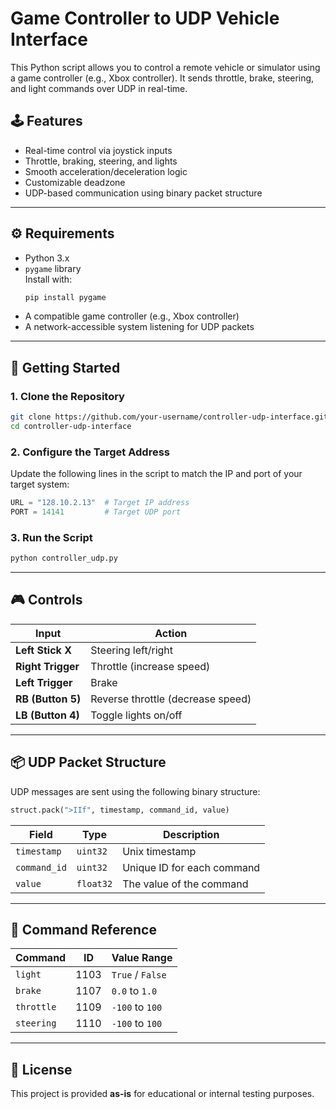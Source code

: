 # Game Controller to UDP Vehicle Interface

This Python script allows you to control a remote vehicle or simulator using a game controller (e.g., Xbox controller). It sends throttle, brake, steering, and light commands over UDP in real-time.

## 🕹 Features

- Real-time control via joystick inputs
- Throttle, braking, steering, and lights
- Smooth acceleration/deceleration logic
- Customizable deadzone
- UDP-based communication using binary packet structure

---

## ⚙️ Requirements

- Python 3.x
- `pygame` library  
  Install with:  
  ```bash
  pip install pygame
  ```
- A compatible game controller (e.g., Xbox controller)
- A network-accessible system listening for UDP packets

---

## 🚀 Getting Started

### 1. Clone the Repository

```bash
git clone https://github.com/your-username/controller-udp-interface.git
cd controller-udp-interface
```

### 2. Configure the Target Address

Update the following lines in the script to match the IP and port of your target system:

```python
URL = "128.10.2.13"  # Target IP address
PORT = 14141         # Target UDP port
```

### 3. Run the Script

```bash
python controller_udp.py
```

---

## 🎮 Controls

| Input             | Action                         |
|------------------|--------------------------------|
| **Left Stick X**  | Steering left/right            |
| **Right Trigger** | Throttle (increase speed)      |
| **Left Trigger**  | Brake                          |
| **RB (Button 5)** | Reverse throttle (decrease speed) |
| **LB (Button 4)** | Toggle lights on/off           |

---

## 📦 UDP Packet Structure

UDP messages are sent using the following binary structure:

```python
struct.pack(">IIf", timestamp, command_id, value)
```

| Field       | Type        | Description                      |
|-------------|-------------|----------------------------------|
| `timestamp` | `uint32`    | Unix timestamp                   |
| `command_id`| `uint32`    | Unique ID for each command       |
| `value`     | `float32`   | The value of the command         |

---

## 🧭 Command Reference

| Command   | ID    | Value Range       |
|-----------|-------|-------------------|
| `light`   | 1103  | `True` / `False`  |
| `brake`   | 1107  | `0.0` to `1.0`    |
| `throttle`| 1109  | `-100` to `100`   |
| `steering`| 1110  | `-100` to `100`   |

---

## 📄 License

This project is provided **as-is** for educational or internal testing purposes.
